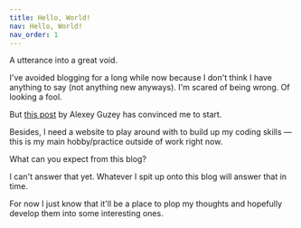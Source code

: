 ```yaml
---
title: Hello, World!
nav: Hello, World!
nav_order: 1
---
```


A utterance into a great void.

I've avoided blogging for a long while now because I don't think I have anything to say (not anything new anyways). I'm scared of being wrong. Of looking a fool.

But [this post](https://guzey.com/personal/why-have-a-blog/) by Alexey Guzey has convinced me to start.

Besides, I need a website to play around with to build up my coding skills — this is my main hobby/practice outside of work right now.

What can you expect from this blog?

I can't answer that yet. Whatever I spit up onto this blog will answer that in time.

For now I just know that it'll be a place to plop my thoughts and hopefully develop them into some interesting ones.
